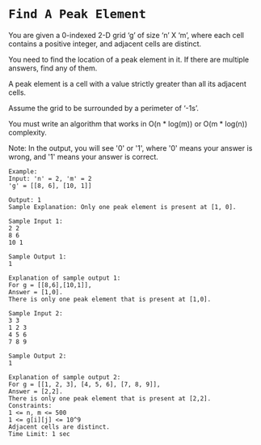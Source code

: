 # `Find A Peak Element`

You are given a 0-indexed 2-D grid ‘g’ of size ‘n’ X ‘m’, where each cell contains a positive integer, and adjacent cells are distinct.

You need to find the location of a peak element in it. If there are multiple answers, find any of them.

A peak element is a cell with a value strictly greater than all its adjacent cells.

Assume the grid to be surrounded by a perimeter of ‘-1s’.

You must write an algorithm that works in O(n * log(m)) or O(m * log(n)) complexity.

Note:
In the output, you will see '0' or '1', where '0' means your answer is wrong, and '1' means your answer is correct.

```
Example:
Input: 'n' = 2, 'm' = 2
'g' = [[8, 6], [10, 1]]

Output: 1
Sample Explanation: Only one peak element is present at [1, 0].
```
```
Sample Input 1:
2 2
8 6
10 1

Sample Output 1:
1       

Explanation of sample output 1:
For g = [[8,6],[10,1]],
Answer = [1,0].
There is only one peak element that is present at [1,0].
```

```
Sample Input 2:
3 3
1 2 3
4 5 6
7 8 9   

Sample Output 2:
1

Explanation of sample output 2:
For g = [[1, 2, 3], [4, 5, 6], [7, 8, 9]],
Answer = [2,2].
There is only one peak element that is present at [2,2].
Constraints:
1 <= n, m <= 500    
1 <= g[i][j] <= 10^9    
Adjacent cells are distinct.
Time Limit: 1 sec
```